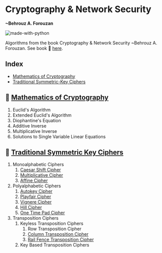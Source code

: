 # Cryptography & Network Security 
__~Behrouz A. Forouzan__ 

![made-with-python](https://img.shields.io/badge/Made%20with-Python%203-1f425f.svg)

Algorithms from the book Cryptography & Network Security ~Behrouz A. Forouzan. See book 📖
[here](https://github.com/anishLearnsToCode/books/blob/master/cryptography/Cryptography-and-Network-Security-Forouzan.pdf).

## Index
- [Mathematics of Cryptography](#mathematics-of-cryptography)
- [Traditional Symmetric-Key Ciphers](#traditional-symmetric-key-ciphers)

## 🧮 [Mathematics of Cryptography](notebooks/2-mathematics-of-cryptography.ipynb)
1. Euclid's Algorithm
1. Extended Euclid's Algorithm
1. Diophantine's Equation
1. Additive Inverse
1. Multiplicative Inverse
1. Solutions to Single Variable Linear Equations

## 🔑 [Traditional Symmetric Key Ciphers](notebooks/3-symmetric-key-ciphers.ipynb)
1. Monoalphabetic Ciphers
    1. [Caesar Shift Cipher](ciphers/CaesarShiftCipher.py)
    1. [Multiplicative Cipher](ciphers/MultiplicativeCipher.py)
    1. [Affine Cipher](ciphers/AffineCipher.py)
1. Polyalphabetic Ciphers
    1. [Autokey Cipher](ciphers/AutoKeyCipher.py)
    1. [Playfair Cipher](ciphers/PlayfairCipher.py)
    1. [Vignere Cipher](ciphers/VignereCipher.py)
    1. [Hill Cipher](ciphers/HillCipher.py)
    1. [One Time Pad Cipher](ciphers/OneTimePadCipher.py)
1. Transposition Ciphers
    1. Keyless Transposition Ciphers 
        1. Row Transposition Cipher
        2. [Column Transposition Cipher](ciphers/ColumnTranspositionCipher.py)
        3. [Rail Fence Transposition Cipher](ciphers/RailFenceCipher.py)
    1. Key Based Transposition Ciphers
    